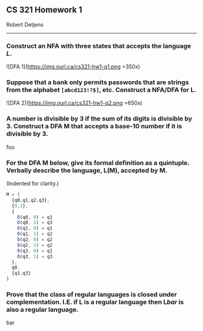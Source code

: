 ## CS 321 Homework 1

Robert Detjens

---

### Construct an NFA with three states that accepts the language *L*.

![DFA 1](https://img.ourl.ca/cs321-hw1-q1.png =350x)

### Suppose that a bank only permits passwords that are strings from the alphabet `[abcd123!?$]`, etc. Construct a NFA/DFA for L.

![DFA 2](https://img.ourl.ca/cs321-hw1-q2.png =650x)

### A number is divisible by 3 if the sum of its digits is divisible by 3. Construct a DFA M that accepts a base-10 number if it is divisible by 3.

foo

### For the DFA M below, give its formal definition as a quintuple. Verbally describe the language, L(M), accepted by M.

(Indented for clarity.)

```js
M = (
  {q0,q1,q2,q3},
  {0,1},
  {
    δ(q0, 0) = q1
    δ(q0, 1) = q3
    δ(q1, 0) = q1
    δ(q1, 1) = q2
    δ(q2, 0) = q2
    δ(q2, 1) = q2
    δ(q3, 0) = q1
    δ(q3, 1) = q3
  },
  q0,
  {q1,q3}
)
```

### Prove that the class of regular languages is closed under complementation. I.E. if L is a regular language then L*bar* is also a regular language.

bar
